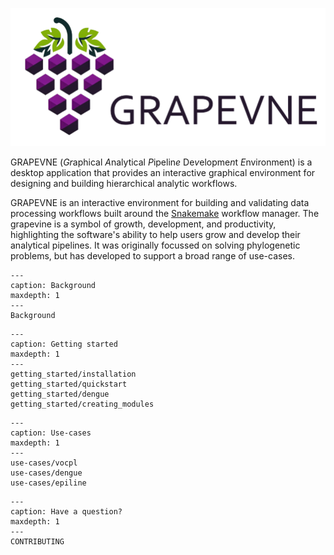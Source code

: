 ![GRAPEVNE logo](images/banner.png "GRAPEVNE")

GRAPEVNE (*Gr*aphical *A*nalytical *P*ipelin*e* De*v*elopme*n*t *E*nvironment) is a desktop application that provides an interactive graphical environment for designing and building hierarchical analytic workflows.

GRAPEVNE is an interactive environment for building and validating data processing workflows built around the [Snakemake](https://snakemake.github.io/) workflow manager. The grapevine is a symbol of growth, development, and productivity, highlighting the software's ability to help users grow and develop their analytical pipelines. It was originally focussed on solving phylogenetic problems, but has developed to support a broad range of use-cases.

```{toctree}
---
caption: Background
maxdepth: 1
---
Background
```

```{toctree}
---
caption: Getting started
maxdepth: 1
---
getting_started/installation
getting_started/quickstart
getting_started/dengue
getting_started/creating_modules
```

```{toctree}
---
caption: Use-cases
maxdepth: 1
---
use-cases/vocpl
use-cases/dengue
use-cases/epiline
```

```{toctree}
---
caption: Have a question?
maxdepth: 1
---
CONTRIBUTING
```
